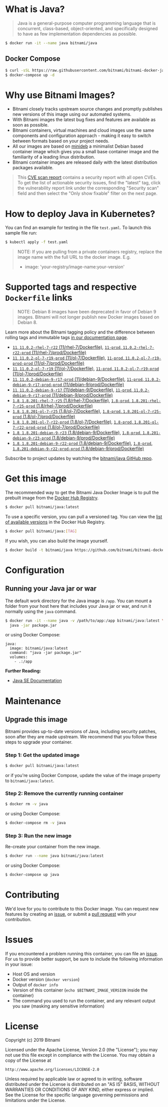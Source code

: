 # What is Java?

> Java is a general-purpose computer programming language that is concurrent, class-based, object-oriented, and specifically designed to have as few implementation dependencies as possible.

```bash
$ docker run -it --name java bitnami/java
```

## Docker Compose

```bash
$ curl -sSL https://raw.githubusercontent.com/bitnami/bitnami-docker-java/master/docker-compose.yml > docker-compose.yml
$ docker-compose up -d
```

# Why use Bitnami Images?

* Bitnami closely tracks upstream source changes and promptly publishes new versions of this image using our automated systems.
* With Bitnami images the latest bug fixes and features are available as soon as possible.
* Bitnami containers, virtual machines and cloud images use the same components and configuration approach - making it easy to switch between formats based on your project needs.
* All our images are based on [minideb](https://github.com/bitnami/minideb) a minimalist Debian based container image which gives you a small base container image and the familiarity of a leading linux distribution.
* Bitnami container images are released daily with the latest distribution packages available.


> This [CVE scan report](https://quay.io/repository/bitnami/java?tab=tags) contains a security report with all open CVEs. To get the list of actionable security issues, find the "latest" tag, click the vulnerability report link under the corresponding "Security scan" field and then select the "Only show fixable" filter on the next page.

# How to deploy Java in Kubernetes?

You can find an example for testing in the file `test.yaml`. To launch this sample file run:

```bash
$ kubectl apply -f test.yaml
```

> NOTE: If you are pulling from a private containers registry, replace the image name with the full URL to the docker image. E.g.
>
> - image: 'your-registry/image-name:your-version'

# Supported tags and respective `Dockerfile` links

> NOTE: Debian 8 images have been deprecated in favor of Debian 9 images. Bitnami will not longer publish new Docker images based on Debian 8.

Learn more about the Bitnami tagging policy and the difference between rolling tags and immutable tags [in our documentation page](https://docs.bitnami.com/containers/how-to/understand-rolling-tags-containers/).


- [`11`, `11.0.2-rhel-7-r22` (11/rhel-7/Dockerfile)](https://github.com/bitnami/bitnami-docker-java/blob/11.0.2-rhel-7-r22/11/rhel-7/Dockerfile), [`11-prod`, `11.0.2-rhel-7-r22-prod` (11/rhel-7/prod/Dockerfile)](https://github.com/bitnami/bitnami-docker-java/blob/11.0.2-rhel-7-r22/11/rhel-7/prod/Dockerfile)
- [`11`, `11.0.2-ol-7-r19-prod` (11/ol-7/Dockerfile)](https://github.com/bitnami/bitnami-docker-java/blob/11.0.2-ol-7-r19-prod/11/ol-7/Dockerfile), [`11-prod`, `11.0.2-ol-7-r19-prod-prod` (11/ol-7/prod/Dockerfile)](https://github.com/bitnami/bitnami-docker-java/blob/11.0.2-ol-7-r19-prod/11/ol-7/prod/Dockerfile)
- [`11`, `11.0.2-ol-7-r19` (11/ol-7/Dockerfile)](https://github.com/bitnami/bitnami-docker-java/blob/11.0.2-ol-7-r19/11/ol-7/Dockerfile), [`11-prod`, `11.0.2-ol-7-r19-prod` (11/ol-7/prod/Dockerfile)](https://github.com/bitnami/bitnami-docker-java/blob/11.0.2-ol-7-r19/11/ol-7/prod/Dockerfile)
- [`11`, `11.0.2-debian-9-r17-prod` (11/debian-9/Dockerfile)](https://github.com/bitnami/bitnami-docker-java/blob/11.0.2-debian-9-r17-prod/11/debian-9/Dockerfile), [`11-prod`, `11.0.2-debian-9-r17-prod-prod` (11/debian-9/prod/Dockerfile)](https://github.com/bitnami/bitnami-docker-java/blob/11.0.2-debian-9-r17-prod/11/debian-9/prod/Dockerfile)
- [`11`, `11.0.2-debian-9-r17` (11/debian-9/Dockerfile)](https://github.com/bitnami/bitnami-docker-java/blob/11.0.2-debian-9-r17/11/debian-9/Dockerfile), [`11-prod`, `11.0.2-debian-9-r17-prod` (11/debian-9/prod/Dockerfile)](https://github.com/bitnami/bitnami-docker-java/blob/11.0.2-debian-9-r17/11/debian-9/prod/Dockerfile)
- [`1.8`, `1.8.201-rhel-7-r25` (1.8/rhel-7/Dockerfile)](https://github.com/bitnami/bitnami-docker-java/blob/1.8.201-rhel-7-r25/1.8/rhel-7/Dockerfile), [`1.8-prod`, `1.8.201-rhel-7-r25-prod` (1.8/rhel-7/prod/Dockerfile)](https://github.com/bitnami/bitnami-docker-java/blob/1.8.201-rhel-7-r25/1.8/rhel-7/prod/Dockerfile)
- [`1.8`, `1.8.201-ol-7-r25` (1.8/ol-7/Dockerfile)](https://github.com/bitnami/bitnami-docker-java/blob/1.8.201-ol-7-r25/1.8/ol-7/Dockerfile), [`1.8-prod`, `1.8.201-ol-7-r25-prod` (1.8/ol-7/prod/Dockerfile)](https://github.com/bitnami/bitnami-docker-java/blob/1.8.201-ol-7-r25/1.8/ol-7/prod/Dockerfile)
- [`1.8`, `1.8.201-ol-7-r22-prod` (1.8/ol-7/Dockerfile)](https://github.com/bitnami/bitnami-docker-java/blob/1.8.201-ol-7-r22-prod/1.8/ol-7/Dockerfile), [`1.8-prod`, `1.8.201-ol-7-r22-prod-prod` (1.8/ol-7/prod/Dockerfile)](https://github.com/bitnami/bitnami-docker-java/blob/1.8.201-ol-7-r22-prod/1.8/ol-7/prod/Dockerfile)
- [`1.8`, `1.8.201-debian-9-r23` (1.8/debian-9/Dockerfile)](https://github.com/bitnami/bitnami-docker-java/blob/1.8.201-debian-9-r23/1.8/debian-9/Dockerfile), [`1.8-prod`, `1.8.201-debian-9-r23-prod` (1.8/debian-9/prod/Dockerfile)](https://github.com/bitnami/bitnami-docker-java/blob/1.8.201-debian-9-r23/1.8/debian-9/prod/Dockerfile)
- [`1.8`, `1.8.201-debian-9-r22-prod` (1.8/debian-9/Dockerfile)](https://github.com/bitnami/bitnami-docker-java/blob/1.8.201-debian-9-r22-prod/1.8/debian-9/Dockerfile), [`1.8-prod`, `1.8.201-debian-9-r22-prod-prod` (1.8/debian-9/prod/Dockerfile)](https://github.com/bitnami/bitnami-docker-java/blob/1.8.201-debian-9-r22-prod/1.8/debian-9/prod/Dockerfile)

Subscribe to project updates by watching the [bitnami/java GitHub repo](https://github.com/bitnami/bitnami-docker-java).

# Get this image

The recommended way to get the Bitnami Java Docker Image is to pull the prebuilt image from the [Docker Hub Registry](https://hub.docker.com/r/bitnami/java).

```bash
$ docker pull bitnami/java:latest
```

To use a specific version, you can pull a versioned tag. You can view the [list of available versions](https://hub.docker.com/r/bitnami/java/tags/) in the Docker Hub Registry.

```bash
$ docker pull bitnami/java:[TAG]
```

If you wish, you can also build the image yourself.

```bash
$ docker build -t bitnami/java https://github.com/bitnami/bitnami-docker-java.git
```

# Configuration

## Running your Java jar or war

The default work directory for the Java image is `/app`. You can mount a folder from your host here that includes your Java jar or war, and run it normally using the `java` command.

```bash
$ docker run -it --name java -v /path/to/app:/app bitnami/java:latest \
  java -jar package.jar
```

or using Docker Compose:

```
java:
  image: bitnami/java:latest
  command: "java -jar package.jar"
  volumes:
    - .:/app
```

**Further Reading:**

  - [Java SE Documentation](https://docs.oracle.com/javase/8/docs/api/)

# Maintenance

## Upgrade this image

Bitnami provides up-to-date versions of Java, including security patches, soon after they are made upstream. We recommend that you follow these steps to upgrade your container.

### Step 1: Get the updated image

```bash
$ docker pull bitnami/java:latest
```

or if you're using Docker Compose, update the value of the image property to `bitnami/java:latest`.

### Step 2: Remove the currently running container

```bash
$ docker rm -v java
```

or using Docker Compose:

```bash
$ docker-compose rm -v java
```

### Step 3: Run the new image

Re-create your container from the new image.

```bash
$ docker run --name java bitnami/java:latest
```

or using Docker Compose:

```bash
$ docker-compose up java
```

# Contributing

We'd love for you to contribute to this Docker image. You can request new features by creating an [issue](https://github.com/bitnami/bitnami-docker-java/issues), or submit a [pull request](https://github.com/bitnami/bitnami-docker-java/pulls) with your contribution.

# Issues

If you encountered a problem running this container, you can file an [issue](https://github.com/bitnami/bitnami-docker-java/issues). For us to provide better support, be sure to include the following information in your issue:

- Host OS and version
- Docker version (`docker version`)
- Output of `docker info`
- Version of this container (`echo $BITNAMI_IMAGE_VERSION` inside the container)
- The command you used to run the container, and any relevant output you saw (masking any sensitive
information)

# License

Copyright (c) 2019 Bitnami

Licensed under the Apache License, Version 2.0 (the "License");
you may not use this file except in compliance with the License.
You may obtain a copy of the License at

    http://www.apache.org/licenses/LICENSE-2.0

Unless required by applicable law or agreed to in writing, software
distributed under the License is distributed on an "AS IS" BASIS,
WITHOUT WARRANTIES OR CONDITIONS OF ANY KIND, either express or implied.
See the License for the specific language governing permissions and
limitations under the License.
